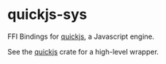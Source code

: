 # quickjs-sys

FFI Bindings for [quickjs](https://bellard.org/quickjs/), a Javascript engine.

See the [quickjs](https://crates.io/crates/quickjs) crate for a high-level
wrapper.
